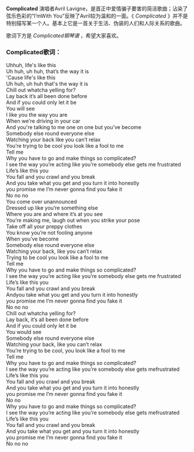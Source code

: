 

**Complicated** 演唱者Avril Lavigne，是首正中爱情骗子要害的简洁歌曲；沾染了弦乐色彩的“I’mWith
You”反映了Avril较为温和的一面。《 _Complicated_ 》并不是特别描写某一个人。基本上它是一首关于生活、伪装的人们和人际关系的歌曲。

  
歌词下方是 _Complicated钢琴谱_ ，希望大家喜欢。

### Complicated歌词：

Uhhuh, life's like this  
Uh huh, uh huh, that’s the way it is  
'Cause life's like this  
Uh huh, uh huh that's the way it is  
Chill out whatcha yelling for?  
Lay back it’s all been done before  
And if you could only let it be  
You will see  
I like you the way you are  
When we're driving in your car  
And you're talking to me one on one but you’ve become  
Somebody else round everyone else  
Watching your back like you can’t relax  
You’re trying to be cool you look like a fool to me  
Tell me  
Why you have to go and make things so complicated?  
I see the way you’re acting like you’re somebody else gets me frustrated  
Life’s like this you  
You fall and you crawl and you break  
And you take what you get and you turn it into honestly  
you promise me I’m never gonna find you fake it  
No no no  
You come over unannounced  
Dressed up like you’re something else  
Where you are and where it’s at you see  
You’re making me, laugh out when you strike your pose  
Take off all your preppy clothes  
You know you’re not fooling anyone  
When you’ve become  
Somebody else round everyone else  
Watching your back, like you can’t relax  
Trying to be cool you look like a fool to me  
Tell me  
Why you have to go and make things so complicated?  
I see the way you’re acting like you’re somebody else gets me frustrated  
Life’s like this you  
You fall and you crawl and you break  
Andyou take what you get and you turn it into honestly  
you promise me I’m never gonna find you fake it  
No no no  
Chill out whatcha yelling for?  
Lay back, it’s all been done before  
And if you could only let it be  
You would see  
Somebody else round everyone else  
Watching your back, like you can’t relax  
You’re trying to be cool, you look like a fool to me  
Tell me  
Why you have to go and make things so complicated?  
I see the way you’re acting like you’re somebody else gets mefrustrated  
Life’s like this you  
You fall and you crawl and you break  
And you take what you get and you turn it into honestly  
you promise me I’m never gonna find you fake it  
No no  
Why you have to go and make things so complicated?  
I see the way you’re acting like you’re somebody else gets mefrustrated  
Life’s like this you  
You fall and you crawl and you break  
And you take what you get and you turn it into honestly  
you promise me I’m never gonna find you fake it  
No no no

